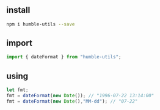 <!--
 * @Author       : Humility
 * @Date         : 2021-10-25 21:00:26
 * @LastEditTime : 2021-10-26 10:04:36
 * @LastEditors  : Humility
 * @FilePath     : \humble-utils\docs\Setup.md
 * @Description  : 开始
-->

#

## install

``` bash
npm i humble-utils --save
```

## import

``` javascript
import { dateFormat } from "humble-utils";
```

## using

``` javascript
let fmt;
fmt = dateFormat(new Date()); // "1996-07-22 13:14:00"
fmt = dateFormat(new Date(),"MM-dd"); // "07-22"
```
